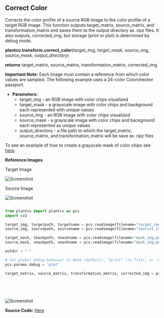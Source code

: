 ## Correct Color

Corrects the color profile of a source RGB image to the color profile of a target RGB image. This function outputs target_matrix, source_matrix, and transformation_matrix and saves them to the output directory as .npz files.
It also outputs, corrected_img, but storage (print or plot) is determined by debug mode. 

**plantcv.transform.correct_color**(*target_img, target_mask, source_img, source_mask, output_directory*)

**returns** target_matrix, source_matrix, transformation_matrix, corrected_img

**Important Note:** Each image must contain a reference from which color values are sampled.
 The following example uses a 24-color Colorchecker passport.

 - **Parameters:**
    - target_img       - an RGB image with color chips visualized
    - target_mask      - a grayscale image with color chips and background each represented with unique values
    - source_img       - an RGB image with color chips visualized
    - source_mask      - a grayscale image with color chips and background each represented as unique values
    - output_directory - a file path to which the target_matrix, source_matrix, and transformation_matrix will be save as .npz files


To see an example of how to create a grayscale mask of color chips see [here](tutorials/transform_color_correction_tutorial.md#creating-masks).


**Reference Images**

 Target Image

![Screenshot](img/documentation_images/correct_color_imgs/target_img_plant_resize.jpg)

 Source Image
 
![Screenshot](img/documentation_images/correct_color_imgs/source_img_plant.jpg)


```python

from plantcv import plantcv as pcv
import cv2

target_img, targetpath, targetname = pcv.readimage(filename="target_img.png")
source_img, sourcepath, sourcename = pcv.readimage(filename="source1_img.png")

target_mask, tmaskpath, tmaskname = pcv.readimage(filename="mask_img.png")
source_mask, smaskpath, smaskname = pcv.readimage(filename="mask_img.png") # in this case, as our images share a zoom level and colorchecker placement, the same mask is used for both the target and the source.

outdir = "."

# Set global debug behavior to None (default), "print" (to file), or "plot" (Jupyter Notebooks or X11)
pcv.params.debug = 'plot'

target_matrix, source_matrix, transformation_matrix, corrected_img = pcv.transform.correct_color(target_img=target_img, 
                                                                                                 target_mask=t_mask, 
                                                                                                 source_img=img, 
                                                                                                 source_mask=mask, 
                                                                                                 output_directory=outdir)

```

![Screenshot](img/documentation_images/correct_color_imgs/hstack.jpg)

**Source Code:** [Here](https://github.com/danforthcenter/plantcv/blob/master/plantcv/plantcv/transform/color_correction.py)
